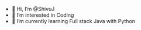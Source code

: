 - 👋 Hi, I’m @ShivuJ
- 👀 I’m interested in Coding
- 🌱 I’m currently learning Full stack Java with Python

<!---
ShivuJ/ShivuJ is a ✨ special ✨ repository because its `README.md` (this file) appears on your GitHub profile.
You can click the Preview link to take a look at your changes.
--->
